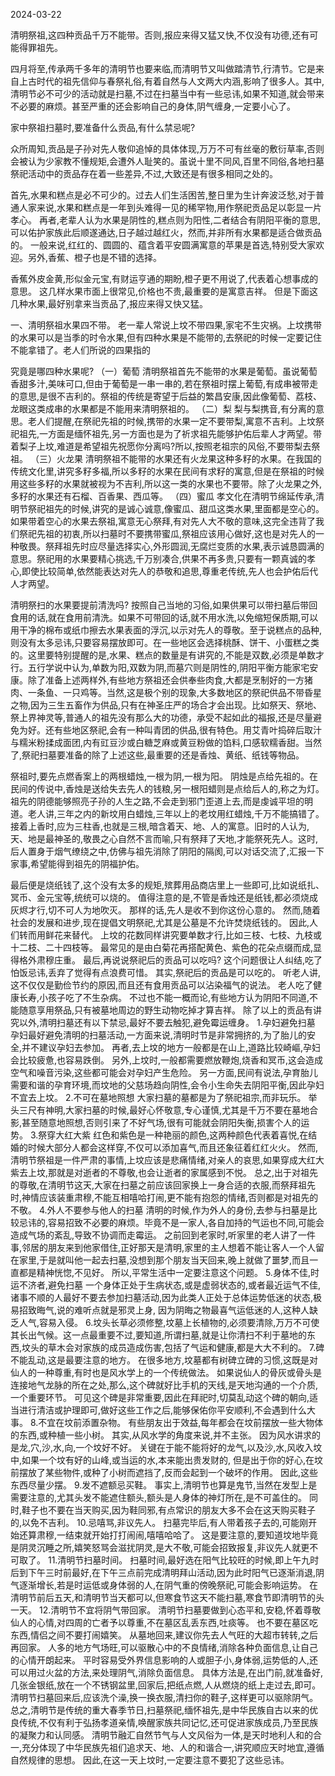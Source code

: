 2024-03-22

清明祭祖,这四种贡品千万不能带。否则,报应来得又猛又快,不仅没有功德,还有可能得罪祖先。

四月将至,传承两千多年的清明节也要来临,而清明节又叫做踏清节,行清节。它是来自上古时代的祖先信仰与春祭礼俗,有着自然与人文两大内涵,影响了很多人。其中,清明节必不可少的活动就是扫墓,不过在扫墓当中有一些忌讳,如果不知道,就会带来不必要的麻烦。甚至严重的还会影响自己的身体,阴气缠身,一定要小心了。

家中祭祖扫墓时,要准备什么贡品,有什么禁忌呢?

众所周知,贡品是子孙对先人敬仰追悼的具体体现,万万不可有丝毫的敷衍草率,否则会被认为少家教不懂规矩,会遭外人耻笑的。虽说十里不同风,百里不同俗,各地扫墓祭祀活动中的贡品存在着一些差异,不过,大致还是有很多相同之处的。

首先,水果和糕点是必不可少的。过去人们生活困苦,整日里为生计奔波泛愁,对于普通人家来说,水果和糕点是一年到头难得一见的稀罕物,用作祭祀贡品足以彰显一片孝心。
再者,老辈人认为水果是阴性的,糕点则为阳性,二者结合有阴阳平衡的意思,可以佑护家族此后顺遂通达,日子越过越红火，然而,并非所有水果都是适合做贡品的。
一般来说,红红的、圆圆的、蕴含着平安圆满寓意的苹果是首选,特别受大家欢迎。另外,香蕉、橙子也是不错的选择。

香蕉外皮金黄,形似金元宝,有财运亨通的期盼,橙子更不用说了,代表着心想事成的意思。
这几样水果市面上很常见,价格也不贵,最重要的是寓意吉祥。
但是下面这几种水果,最好别拿来当贡品了,报应来得又快又猛。

一、清明祭祖水果四不带。
老一辈人常说上坟不带四果,家宅不生灾祸。上坟携带的水果可以是当季的时令水果,但有四种水果是不能带的,去祭祀的时候一定要记住不能拿错了。老人们所说的四果指的

究竟是哪四种水果呢?
（一）葡萄
清明祭祖首先不能带的水果是葡萄。虽说葡萄香甜多汁,美味可口,但由于葡萄是一串一串的,若在祭祖时摆上葡萄,有成串被带走的意思,是很不吉利的。祭祖的传统是寄望于后益的繁昌安康,因此像葡萄、荔枝、龙眼这类成串的水果都是不能用来清明祭祖的。
（二）梨
梨与梨携音,有分离的意思。老人们提醒,在祭祀先祖的时候,携带的水果一定不要带梨,寓意不吉利。上坟祭祀祖先,一方面是缅怀祖先,另一方面也是为了祈求祖先能够护佑后辈人才两望。带着梨子上坟,难道是希望祖先祝愿你分离吗?所以,按照老祖宗的风俗,不要带梨去祭祖。
（三）火龙果
清明祭祖不能带的水果还有火龙果这种多籽的水果。在我国的传统文化里,讲究多籽多福,所以多籽的水果在民间有求籽的寓意,但是在祭祖的时候用这些多籽的水果就被视为不吉利,所以这一类的水果也不要带。除了火龙果之外,多籽的水果还有石榴、百香果、西瓜等。
（四）蜜瓜
孝文化在清明节绵延传承,清明节祭祀祖先的时候,讲究的是诚心诚意,像蜜瓜、甜瓜这类水果,里面都是空心的。如果带着空心的水果去祭祖,寓意无心祭拜,有对先人大不敬的意味,这完全违背了我们祭祀先祖的初衷,所以扫墓时不要携带蜜瓜,祭祖应该用心做好,这也是对先人的一种敬畏。祭拜祖先时应尽量选择实心,外形圆润,无腐烂变质的水果,表示诚恳圆满的意思。祭祀用的水果要精心挑选,千万别凑合,供果不再多贵,只要有一颗真诚的孝心,即使比较简单,依然能表达对先人的恭敬和追思,尊重老传统,先人也会护佑后代人才两望。

清明祭扫的水果要提前清洗吗?
按照自己当地的习俗,如果供果可以带扫墓后带回食用的话,就在食用前清洗。如果不可带回的话,就不用水洗,以免缩短保质期,可以用干净的棉布或纸巾擦去水果表面的浮沉,以示对先人的尊敬。至于说糕点的品种,则没有太多忌讳,只要容易摆放即可。在一些地区会选择桃酥、饼干、小蛋糕之类的。这里要特别提醒的是,水果、糕点的数量是有讲究的,不能是双数,必须是单数才行。五行学说中认为,单数为阳,双数为阴,而墓穴则是阴性的,阴阳平衡方能家宅安康。除了准备上述两样外,有些地方祭祖还会供奉些肉食,大都是烹制好的一方猪肉、一条鱼、一只鸡等。当然,这是极个别的现象,大多数地区的祭祀供品不带昏星之物,因为三生五畜作为供品,只有在神圣庄严的场合才会出现。比如祭天、祭地、祭上界神灵等,普通人的祖先没有那么大的功德，承受不起如此的福报,还是尽量避免为好。还有些地区祭祀,会有一种叫青团的供品,很有特色。用艾青叶捣碎后取汁与糯米粉揉成面团,内有豇豆沙或白糖芝麻或黄豆粉做的馅料,口感软糯香甜。当然了,祭祀扫墓要准备的除了上述这些,最重要的还是香烛、黄纸、纸钱等物品。

祭祖时,要先点燃香案上的两根蜡烛,一根为阴,一根为阳。
阴烛是点给先祖的。在民间的传说中,香烛是送给失去先人的钱粮,另一根阳蜡则是点给后人的,称之为灯。祖先的阴德能够照亮子孙的人生之路,不会走到邪门歪道上去,而是虔诚平坦的明道。老人讲,三年之内的新坟用白蜡烛,三年以上的老坟用红蜡烛,千万不能搞错了。接着上香时,应为三柱香,也就是三根,暗含着天、地、人的寓意。旧时的人认为,天、地是最神圣的,敬畏之心自然不言而喻,只有祭拜了天地,才能祭死先人。这时,后人置身于烟气缭绕之中,仿佛与祖先消除了阴阳的隔阂,可以对话交流了,汇报一下家事,希望能得到祖先的阴福护佑。

最后便是烧纸钱了,这个没有太多的规矩,殡葬用品商店里上一些即可,比如说纸扎、冥币、金元宝等,统统可以烧的。
值得注意的是,不管是香烛还是纸钱,都必须烧成灰烬才行,切不可人为地吹灭。
那样的话,先人是收不到你这份心意的。
然而,随着社会的发展和进步,现在提倡文明祭祀,尤其是公墓是不允许焚烧纸钱的。
因此,人们转而用鲜花来替代。
上坟的花数同样讲究要单数才行,比如三枝、七枝、九枝或十二枝、二十四枝等。
最常见的是由白菊花再搭配黄色、紫色的花朵点缀而成,显得格外肃穆庄重。
最后,再说说祭祀后的贡品可以吃吗?
这个问题很让人纠结,吃了怕饭忌讳,丢弃了觉得有点浪费可惜。
其实,祭祀后的贡品是可以吃的。
听老人讲,这不仅仅是勤俭节约的原因,而且还有食用贡品可以沾染福气的说法。
老人吃了健康长寿,小孩子吃了不生杂病。
不过也不能一概而论,有些地方认为阴阳不同道,不能随意享用祭品,只有被墓地周边的野生动物吃掉才算吉祥。
除了以上的贡品有讲究以外,清明扫墓还有以下禁忌,最好不要去触犯,避免霉运缠身。
1.孕妇避免扫墓
孕妇最好避免清明的扫墓活动,一方面来说,清明时节是非常拥挤的,为了胎儿的安全,并不建议孕妇去参加。
再者,去上坟的地方一般都是在山上,道路比较崎嶇,孕妇会比较疲惫,也容易跌倒。
另外,上坟时,一般都需要燃放鞭炮,烧香和冥币,这会造成空气和噪音污染,这些都可能会对孕妇产生危险。
另一方面,民间有说法,孕育胎儿需要和谐的孕育环境,而坟地的父慈场趋向阴性,会令小生命失去阴阳平衡,因此孕妇不宜去上坟。
2.不可在墓地照想
大家扫墓的墓都是为了祭祀祖宗,而非玩乐。
举头三尺有神明,大家扫墓的时候,最好心怀敬意,专心谨慎,尤其是千万不要在墓地合影,甚至随意地照想,否则引来了不好气场,很有可能就会阴阳失衡,损害个人的运势。
3.祭穿大红大紫
红色和紫色是一种艳丽的颜色,这两种颜色代表着喜悦,在结婚的时候大部分人都会这样穿,不仅可以添加喜气,而且还象征着红红火火。
然而,清明节祭祖是一件严肃的事情,上坟应该是悲痛情绪,对亲人的哀思,如果穿成大红大紫去上坟,那就是对逝者的不尊敬,也会让逝者的家属感到不悦。
总之,出于对祖先的尊敬,在清明节这天,大家在扫墓之前应该回家换上一身合适的衣服,而祭拜祖先时,神情应该装重肃穆,不能互相嘻哈打闹,更不能有抱怨的情绪,否则都是对祖先的不敬。
4.外人不要参与他人的扫墓
清明的时候,作为外人的身份,去参与扫墓是比较忌讳的,容易招致不必要的麻烦。毕竟不是一家人,各自加持的气运也不同,可能会造成气场的紊乱,导致不协调而走霉运。
之前回到老家时,听家里的老人讲了一件事,邻居的朋友来到他家借住,正好那天是清明,家里的主人想着不能让客人一个人留在家里,于是就叫他一起去扫墓,没想到那个朋友当天回来,晚上就做了噩梦,而且一直都是精神恍惚,不见好。
所以,平常生活中一定要注意这个问题。
5.身体不佳,时运不济者,避免扫墓
一个身体正处于生病状态,或是虚弱状态的,或者最近运气不佳,诸事不顺的人最好不要去参加扫墓活动,因为此类人正处于总体运势低迷的状态,极易招致晦气,说的难听点就是邪灵上身,
因为阴晦之物最喜气运低迷的人,这种人缺乏人气,容易入侵。
6.坟头长草必须修整,坟墓上长植物的,必须要清除,万万不可使其长出气候。这一点最重要不过,要知道,所谓扫墓,就是让你清扫不利于墓地的东西,坟头的草木会对家族的成员造成伤害,包括了气运和健康,都是大大不利的。
7.碑不能乱动,这是最要注意的地方。
在很多地方,坟墓都有树碑立碑的习惯,这既是对仙人的一种尊重,有时也是风水学上的一个传统做法。
如果说仙人的骨灰或骨头是连接地气龙脉的所在之处,那么,这个碑就好比手机的天线,是天地沟通的一个介质,一个重要环节。
可见这个碑是非常重要,因此在拜祀时,切莫乱动这个碑的朝向,适当进行清洁或护理即可,做好这些工作之后,能够保佑你平安顺利,不会遇到什么大事。
8.不宜在坟前添置杂物。
有些朋友出于效益,每年都会在坟前摆放一些大物体的东西,或种植一些小树。
其实,从风水学的角度来说,并不主张。
因为风水讲求的是龙,穴,沙,水,向,一个坟好不好。
关键在于能不能将好的龙气,以及沙,水,风收入坟中,如果一个坟有好的山峰,或当运的水,本来能出贵发财的,
但是出于你的好心,在坟前摆放了某些物件,或种了小树而遮挡了,反而会起到一个破坏的作用。
因此,这些东西尽量少摆。
9.发不遮额忌买鞋。
事实上,清明节也算是鬼节,当然在发型上是需要注意的,尤其头发不能遮住额头,额头是人身体的神灯所在,是不可盖住的。
同时,鞋子也不要在当天购买,因为鞋同邪,有点常识的朋友大多不会在这天购买鞋子的,以免不吉利。
10.忌嘻骂,非议先人。
扫墓完毕后,有人带着孩子去的,可能刚开始还算肃穆,一结束就开始打打闹闹,嘻嘻哈哈了。
这是要注意的,要知道坟地毕竟是阴灵沉睡之所,嬉笑怒骂会滋扰阴灵,是大不敬,可能会招致报复,非议先人就更不可取了。
11.清明节扫墓时间。
扫墓时间,最好选在阳气比较旺的时候,即上午九时后到下午三时前最好,在下午三点前完成清明拜山活动,因为此时阳气已逐渐消退,阴气逐渐增长,若是时运低或身体弱的人,在阴气重的傍晚祭祀,可能会影响运势。
在清明节前后五天,和清明节当天都可以,但寒食节这天不能扫墓,寒食节即清明节的头一天。
12.清明节不宜将阴气带回家。
清明节扫墓要做到心态平和,安稳,怀着尊敬仙人的心情,对四周的亡者予以尊重,不在墓区乱丢东西,吐痰等。
也不要在墓区吃东西,情侣之间不要打闹嬉笑。
从墓地回来,建议你先去人气旺的大超市转转,之后再回家。
人多的地方气场旺,可以驱散心中的不良情绪,消除各种负面信息,让自己的心情开朗起来。
平时容易受外界信息影响的人或胆子小,身体弱,运势低的人,还可以用过火盆的方法,来处理阴气,消除负面信息。
具体方法是,在出门前,就准备好,几张金银纸,放在一个不锈钢盆里,回家后,把纸点燃,人从燃烧的纸上走过去,即可。
清明节扫墓回来后,应该洗个澡,换一换衣服,清扫你的鞋子,这样更可以驱除阴气。
总之,清明节是传统的重大春季节日,扫墓祭祀,缅怀祖先,是中华民族自古以来的优良传统,不仅有利于弘扬孝道亲情,唤醒家族共同记忆,还可促进家族成员,乃至民族的凝聚力和认同感。
清明节融汇自然节气与人文风俗为一体,是天时地利人和的合一,充分体现了中华民族先祖们追求天、地、人的和谐合一,讲究顺应天时地宜,遵循自然规律的思想。
因此,在这一天上坟时,一定要注意不要犯了这些忌讳。
